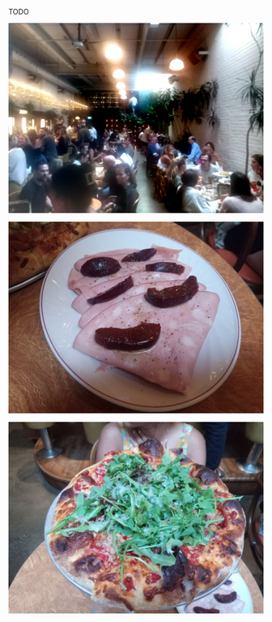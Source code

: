 TODO

![Terrasse](/assets/2024/07/20240719_taverne-atlantic/restaurant.jpg)

![Terrasse](/assets/2024/07/20240719_taverne-atlantic/mortadelle.jpg)

![Terrasse](/assets/2024/07/20240719_taverne-atlantic/pizza.jpg)
